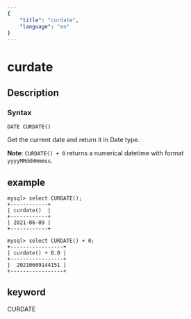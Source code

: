 ```yaml
---
{
    "title": "curdate",
    "language": "en"
}
---
```


<!-- 
Licensed to the Apache Software Foundation (ASF) under one
or more contributor license agreements.  See the NOTICE file
distributed with this work for additional information
regarding copyright ownership.  The ASF licenses this file
to you under the Apache License, Version 2.0 (the
"License"); you may not use this file except in compliance
with the License.  You may obtain a copy of the License at

  http://www.apache.org/licenses/LICENSE-2.0

Unless required by applicable law or agreed to in writing,
software distributed under the License is distributed on an
"AS IS" BASIS, WITHOUT WARRANTIES OR CONDITIONS OF ANY
KIND, either express or implied.  See the License for the
specific language governing permissions and limitations
under the License.
-->

# curdate
## Description
### Syntax

`DATE CURDATE()`

Get the current date and return it in Date type.

**Note**: `CURDATE() + 0` returns a numerical datetime with format `yyyyMMddHHmmss`.

## example

```
mysql> select CURDATE();
+------------+
| curdate()  |
+------------+
| 2021-06-09 |
+------------+

mysql> select CURDATE() + 0;
+-----------------+
| curdate() + 0.0 |
+-----------------+
|  20210609144151 |
+-----------------+
```
## keyword
CURDATE
